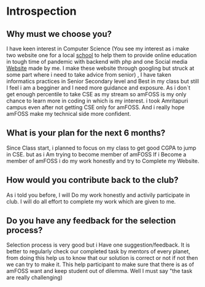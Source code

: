 # Introspection

## Why must we choose you?
I have keen interest in Computer Science (You see my interest as i make two website one for a local [school](http://erp.stmarysschoolbxr.org) to help them to provide online education in tough time of pandemic with backend with php and one Social media [Website](http://svce.wssbxr.in) made by me. I make these website through googling but struck at some part where i need to take advice from senior) , I have taken informatics practices in Senior Secondary level and Best in my class but still I feel i am a begginer and I need more guidance and exposure. As i don`t get enough percentile to take CSE as my stream so amFOSS is my only chance to learn more in coding in which is my interest. i took Amritapuri campus even after not getting CSE only for amFOSS. And i really hope amFOSS make my technical side more confident.

## What is your plan for the next 6 months?
Since Class start, i planned to focus on my class to get good CGPA to jump in CSE. but as i Am trying to become member of amFOSS If i Become a member of amFOSS i do my work honestly and try to Complete my Website.

## How would you contribute back to the club?
As i told you before, I will Do my work honestly and activily participate in club. I will do all effort to complete my work which are given to me.

## Do you have any feedback for the selection process?
Selection process is very good but i Have one suggestion/feedback. It is better to regularly check our completed task by mentors of every planet, from doing this help us to know that our solution is correct or not if not then we can try to make it. This help participant to make sure that there is as of amFOSS want and keep student out of dilemma. Well I must say "the task are really challenging) 
